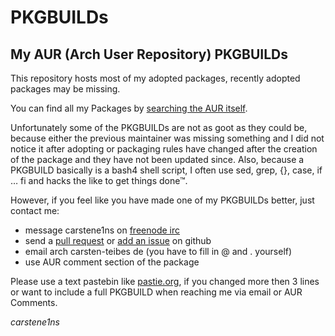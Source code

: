 # PKGBUILDs

## My AUR (Arch User Repository) PKGBUILDs

This repository hosts most of my adopted packages, recently adopted packages
may be missing.

You can find all my Packages by [searching the AUR itself][1].

Unfortunately some of the PKGBUILDs are not as goot as they could be, because
either the previous maintainer was missing something and I did not notice it
after adopting or packaging rules have changed after the creation of the
package and they have not been updated since. Also, because a PKGBUILD
basically is a bash4 shell script, I often use sed, grep, {}, case, if … fi and
hacks the like to get things done™.

However, if you feel like you have made one of my PKGBUILDs better, just
contact me:

 - message carstene1ns on [freenode irc][2]
 - send a [pull request][3] or [add an issue][4] on github
 - email arch carsten-teibes de (you have to fill in @ and . yourself)
 - use AUR comment section of the package

Please use a text pastebin like [pastie.org][5], if you changed more then 3
lines or want to include a full PKGBUILD when reaching me via email or AUR
Comments.

*carstene1ns*

[1]: https://aur.archlinux.org/packages/?SeB=m&K=carstene1ns
[2]: https://webchat.freenode.net/
[3]: https://github.com/carstene1ns/PKGBUILDs/pulls
[4]: https://github.com/carstene1ns/PKGBUILDs/issues
[5]: http://pastie.org

